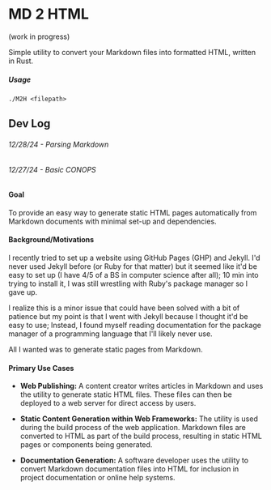 # MD 2 HTML
(work in progress) 

Simple utility to convert your Markdown files into formatted HTML, written in Rust. 

##### Usage
```
./M2H <filepath>
```

## Dev Log
###### 12/28/24 - Parsing Markdown

###### 12/27/24 - Basic CONOPS
#### Goal
To provide an easy way to generate static HTML pages automatically from Markdown documents with minimal set-up and dependencies.

#### Background/Motivations
I recently tried to set up a website using GitHub Pages (GHP) and Jekyll. I'd never used Jekyll before (or Ruby for that matter) but it seemed like it'd be easy to set up (I have 4/5 of a BS in computer science after all); 10 min into trying to install it, I was still wrestling with Ruby's package manager so I gave up. 

I realize this is a minor issue that could have been solved with a bit of patience but my point is that I went with Jekyll because I thought it'd be easy to use; Instead, I found myself reading documentation for the package manager of a programming language that I'll likely never use.

All I wanted was to generate static pages from Markdown.

#### Primary Use Cases
*   **Web Publishing:** A content creator writes articles in Markdown and uses the utility to generate static HTML files. These files can then be deployed to a web server for direct access by users. 

*   **Static Content Generation within Web Frameworks:** The utility is used during the build process of the web application. Markdown files are converted to HTML as part of the build process, resulting in static HTML pages or components being generated.

*   **Documentation Generation:** A software developer uses the utility to convert Markdown documentation files into HTML for inclusion in project documentation or online help systems.


